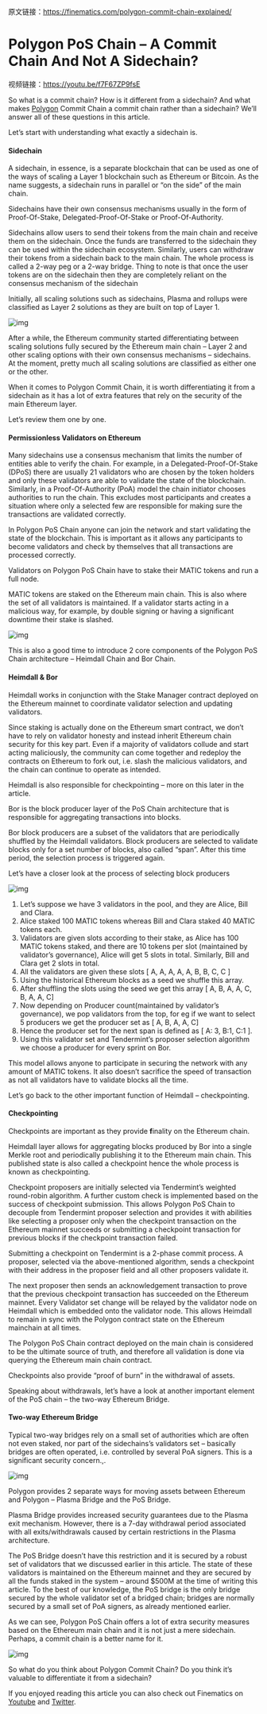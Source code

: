 原文链接：https://finematics.com/polygon-commit-chain-explained/

# Polygon PoS Chain – A Commit Chain And Not A Sidechain?

视频链接：https://youtu.be/f7F67ZP9fsE

So what is a commit chain? How is it different from a sidechain? And what makes [Polygon](https://finematics.com/polygon-matic-explained/) Commit Chain a commit chain rather than a sidechain? We’ll answer all of these questions in this article. 

Let’s start with understanding what exactly a sidechain is. 

#### Sidechain 

A sidechain, in essence, is a separate blockchain that can be used as one of the ways of scaling a Layer 1 blockchain such as Ethereum or Bitcoin. As the name suggests, a sidechain runs in parallel or “on the side” of the main chain. 

Sidechains have their own consensus mechanisms usually in the form of Proof-Of-Stake, Delegated-Proof-Of-Stake or Proof-Of-Authority. 

Sidechains allow users to send their tokens from the main chain and receive them on the sidechain. Once the funds are transferred to the sidechain they can be used within the sidechain ecosystem. Similarly, users can withdraw their tokens from a sidechain back to the main chain. The whole process is called a 2-way peg or a 2-way bridge. Thing to note is that once the user tokens are on the sidechain then they are completely reliant on the consensus mechanism of the sidechain

Initially, all scaling solutions such as sidechains, Plasma and rollups were classified as Layer 2 solutions as they are built on top of Layer 1. 

![img](https://finematics.com/wp-content/uploads/2021/04/layer2-1024x505.png)

After a while, the Ethereum community started differentiating between scaling solutions fully secured by the Ethereum main chain – Layer 2 and other scaling options with their own consensus mechanisms – sidechains. At the moment, pretty much all scaling solutions are classified as either one or the other. 

When it comes to Polygon Commit Chain, it is worth differentiating it from a sidechain as it has a lot of extra features that rely on the security of the main Ethereum layer.

Let’s review them one by one. 

#### Permissionless Validators on Ethereum

Many sidechains use a consensus mechanism that limits the number of entities able to verify the chain. For example, in a Delegated-Proof-Of-Stake (DPoS) there are usually 21 validators who are chosen by the token holders and only these validators are able to validate the state of the blockchain. Similarly, in a Proof-Of-Authority (PoA) model the chain initiator chooses authorities to run the chain. This excludes most participants and creates a situation where only a selected few are responsible for making sure the transactions are validated correctly. 

In Polygon PoS Chain anyone can join the network and start validating the state of the blockchain. This is important as it allows any participants to become validators and check by themselves that all transactions are processed correctly. 

Validators on Polygon PoS Chain have to stake their MATIC tokens and run a full node. 

MATIC tokens are staked on the Ethereum main chain. This is also where the set of all validators is maintained. If a validator starts acting in a malicious way, for example, by double signing or having a significant downtime their stake is slashed. 

![img](https://finematics.com/wp-content/uploads/2021/04/heimdall-bor-1024x470.png)

This is also a good time to introduce 2 core components of the Polygon PoS Chain architecture – Heimdall Chain and Bor Chain.

#### Heimdall & Bor

Heimdall works in conjunction with the Stake Manager contract deployed on the Ethereum mainnet to coordinate validator selection and updating validators.

Since staking is actually done on the Ethereum smart contract, we don’t have to rely on validator honesty and instead inherit Ethereum chain security for this key part. Even if a majority of validators collude and start acting maliciously, the community can come together and redeploy the contracts on Ethereum to fork out, i.e. slash the malicious validators, and the chain can continue to operate as intended. 

Heimdall is also responsible for checkpointing – more on this later in the article. 

Bor is the block producer layer of the PoS Chain architecture that is responsible for aggregating transactions into blocks. 

Bor block producers are a subset of the validators that are periodically shuffled by the Heimdall validators. Block producers are selected to validate blocks only for a set number of blocks, also called “span”. After this time period, the selection process is triggered again. 

Let’s have a closer look at the process of selecting block producers

![img](https://finematics.com/wp-content/uploads/2021/04/example-1024x589.png)

1. Let’s suppose we have 3 validators in the pool, and they are Alice, Bill and Clara.
2. Alice staked 100 MATIC tokens whereas Bill and Clara staked 40 MATIC tokens each.
3. Validators are given slots according to their stake, as Alice has 100 MATIC tokens staked, and there are 10 tokens per slot (maintained by validator’s governance), Alice will get 5 slots in total. Similarly, Bill and Clara get 2 slots in total.
4. All the validators are given these slots [ A, A, A, A, A, B, B, C, C ]
5. Using the historical Ethereum blocks as a seed we shuffle this array.
6. After shuffling the slots using the seed we get this array [ A, B, A, A, C, B, A, A, C]
7. Now depending on Producer count(maintained by validator’s governance), we pop validators from the top, for eg if we want to select 5 producers we get the producer set as [ A, B, A, A, C]
8. Hence the producer set for the next span is defined as [ A: 3, B:1, C:1 ].
9. Using this validator set and Tendermint’s proposer selection algorithm we choose a producer for every sprint on Bor.

This model allows anyone to participate in securing the network with any amount of MATIC tokens. It also doesn’t sacrifice the speed of transaction as not all validators have to validate blocks all the time. 

Let’s go back to the other important function of Heimdall – checkpointing. 

#### Checkpointing 

Checkpoints are important as they provide **f**inality on the Ethereum chain.

Heimdall layer allows for aggregating blocks produced by Bor into a single Merkle root and periodically publishing it to the Ethereum main chain. This published state is also called a checkpoint hence the whole process is known as checkpointing. 

Checkpoint proposers are initially selected via Tendermint’s weighted round-robin algorithm. A further custom check is implemented based on the success of checkpoint submission. This allows Polygon PoS Chain to decouple from Tendermint proposer selection and provides it with abilities like selecting a proposer only when the checkpoint transaction on the Ethereum mainnet succeeds or submitting a checkpoint transaction for previous blocks if the checkpoint transaction failed. 

Submitting a checkpoint on Tendermint is a 2-phase commit process. A proposer, selected via the above-mentioned algorithm, sends a checkpoint with their address in the proposer field and all other proposers validate it.

The next proposer then sends an acknowledgement transaction to prove that the previous checkpoint transaction has succeeded on the Ethereum mainnet. Every Validator set change will be relayed by the validator node on Heimdall which is embedded onto the validator node. This allows Heimdall to remain in sync with the Polygon contract state on the Ethereum mainchain at all times.

The Polygon PoS Chain contract deployed on the main chain is considered to be the ultimate source of truth, and therefore all validation is done via querying the Ethereum main chain contract.

Checkpoints also provide “proof of burn” in the withdrawal of assets. 

Speaking about withdrawals, let’s have a look at another important element of the PoS chain – the two-way Ethereum Bridge.

#### Two-way Ethereum Bridge

Typical two-way bridges rely on a small set of authorities which are often not even staked, nor part of the sidechains’s validators set – basically bridges are often operated, i.e. controlled by several PoA signers. This is a significant security concern.,. 

![img](https://finematics.com/wp-content/uploads/2021/04/bridge-1024x588.png)

Polygon provides 2 separate ways for moving assets between Ethereum and Polygon – Plasma Bridge and the PoS Bridge.

Plasma Bridge provides increased security guarantees due to the Plasma exit mechanism. However, there is a 7-day withdrawal period associated with all exits/withdrawals caused by certain restrictions in the Plasma architecture. 

The PoS Bridge doesn’t have this restriction and it is secured by a robust set of validators that we discussed earlier in this article. The state of these validators is maintained on the Ethereum mainnet and they are secured by all the funds staked in the system – around $500M at the time of writing this article. To the best of our knowledge, the PoS bridge is the only bridge secured by the whole validator set of a bridged chain; bridges are normally secured by a small set of PoA signers, as already mentioned earlier. 

As we can see, Polygon PoS Chain offers a lot of extra security measures based on the Ethereum main chain and it is not just a mere sidechain. Perhaps, a commit chain is a better name for it. 

![img](https://finematics.com/wp-content/uploads/2021/04/polygon-sidechain-commit-chain-1024x544.png)

So what do you think about Polygon Commit Chain? Do you think it’s valuable to differentiate it from a sidechain?

If you enjoyed reading this article you can also check out Finematics on [Youtube](https://www.youtube.com/c/finematics) and [Twitter](https://twitter.com/finematics).